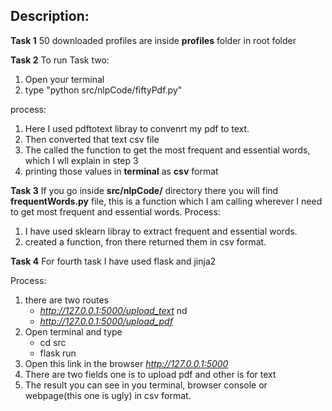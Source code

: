## Description:

**Task 1**
50 downloaded profiles are inside **profiles** folder in root folder

**Task 2**
To run Task two:

1. Open your terminal
2. type "python src/nlpCode/fiftyPdf.py"

process:

1. Here I used pdftotext libray to convenrt my pdf to text.
2. Then converted that text csv file
3. The called the function to get the most frequent and essential words, which I wll explain in step 3
4. printing those values in **terminal** as **csv** format

**Task 3**
If you go inside **src/nlpCode/** directory there you will find **frequentWords.py** file, this is a function which I am calling wherever I need to get most frequent and essential words.
Process:

1. I have used sklearn libray to extract frequent and essential words.
2. created a function, fron there returned them in csv format.

**Task 4**
For fourth task I have used flask and jinja2

Process:

1. there are two routes
   - *http://127.0.0.1:5000/upload_text* nd
   - *http://127.0.0.1:5000/upload_pdf*
2. Open terminal and type
   - cd src
   - flask run
3. Open this link in the browser *http://127.0.0.1:5000*
4. There are two fields one is to upload pdf and other is for text
5. The result you can see in you terminal, browser console or webpage(this one is ugly) in csv format.
